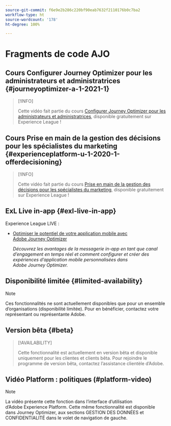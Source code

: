 ```yaml
---
source-git-commit: f6e9e2b286c220bf90eab7632f2110176b0c7ba2
workflow-type: ht
source-wordcount: '178'
ht-degree: 100%

---
```

# Fragments de code AJO

## Cours Configurer Journey Optimizer pour les administrateurs et administratrices {#journeyoptimizer-a-1-2021-1}

>[!INFO]
>
> Cette vidéo fait partie du cours [Configurer Journey Optimizer pour les administrateurs et administratrices](https://experienceleague.adobe.com/docs/courses/using/journeyoptimizer-a-1-2021-1.html?lang=fr), disponible gratuitement sur Experience League !

## Cours Prise en main de la gestion des décisions pour les spécialistes du marketing {#experienceplatform-u-1-2020-1-offerdecisioning}

>[!INFO]
>
> Cette vidéo fait partie du cours [Prise en main de la gestion des décisions pour les spécialistes du marketing](https://experienceleague.adobe.com/docs/courses/using/experienceplatform-u-1-2020-1-offerdecisioning.html?lang=fr), disponible gratuitement sur Experience League !

## ExL Live in-app {#exl-live-in-app}

Experience League LIVE :

* [Optimiser le potentiel de votre application mobile avec Adobe Journey Optimizer](https://experienceleague.adobe.com/docs/events/experience-league-live-recordings/episodes/exl-live-episode-5-24-23.html?lang=fr)

  *Découvrez les avantages de la messagerie in-app en tant que canal d’engagement en temps réel et comment configurer et créer des expériences d’application mobile personnalisées dans Adobe Journey Optimizer.*

## Disponibilité limitée {#limited-availability}

>[!NOTE]
>
>Ces fonctionnalités ne sont actuellement disponibles que pour un ensemble d’organisations (disponibilité limitée). Pour en bénéficier, contactez votre représentant ou représentante Adobe.

## Version bêta {#beta}

>[!AVAILABILITY]
>
>Cette fonctionnalité est actuellement en version bêta et disponible uniquement pour les clientes et clients bêta. Pour rejoindre le programme de version bêta, contactez l’assistance clientèle d’Adobe.

## Vidéo Platform : politiques (#platform-video)

>[!NOTE]
>
>La vidéo présente cette fonction dans l’interface d’utilisation d’Adobe Experience Platform. Cette même fonctionnalité est disponible dans Journey Optimizer, aux sections GESTION DES DONNÉES et CONFIDENTIALITÉ dans le volet de navigation de gauche.
